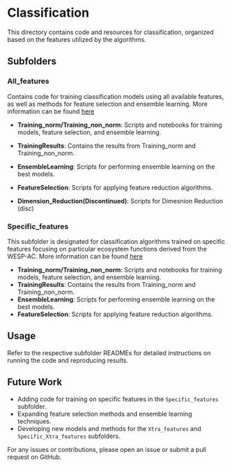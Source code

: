 # Classification

This directory contains code and resources for classification, organized based on the features utilized by the algorithms.

## Subfolders

### All_features
Contains code for training classification models using all available features, as well as methods for feature selection and ensemble learning.
More information can be found [here](./All_features)

- **Training_norm/Training_non_norm**: Scripts and notebooks for training models, feature selection, and ensemble learning.
- **TrainingResults**: Contains the results from Training_norm and Training_non_norm.
- **EnsembleLearning**: Scripts for performing ensemble learning on the best models.
- **FeatureSelection**: Scripts for applying feature reduction algorithms.

- **Dimension_Reduction(Discontinued)**: Scripts for Dimesnion Reduction (disc)

### Specific_features
This subfolder is designated for classification algorithms trained on specific features focusing on particular ecosystem functions derived from the WESP-AC.
More information can be found [here](./Specific_features)
- **Training_norm/Training_non_norm**: Scripts and notebooks for training models, feature selection, and ensemble learning.
- **TrainingResults**: Contains the results from Training_norm and Training_non_norm.
- **EnsembleLearning**: Scripts for performing ensemble learning on the best models.
- **FeatureSelection**: Scripts for applying feature reduction algorithms.

## Usage
Refer to the respective subfolder READMEs for detailed instructions on running the code and reproducing results.

## Future Work
- Adding code for training on specific features in the `Specific_features` subfolder.
- Expanding feature selection methods and ensemble learning techniques.
- Developing new models and methods for the `Xtra_features` and `Specific_Xtra_features` subfolders.

For any issues or contributions, please open an issue or submit a pull request on GitHub.
